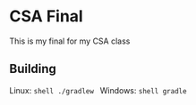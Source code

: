 # CSA Final
This is my final for my CSA class

## Building
Linux:
`shell
./gradlew
`
Windows:
`shell
gradle
`
